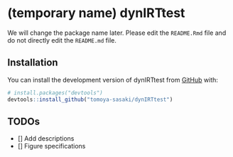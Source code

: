 
<!-- README.md is generated from README.Rmd. Please edit that file -->

# (temporary name) dynIRTtest

<!-- badges: start -->
<!-- badges: end -->

We will change the package name later. Please edit the `README.Rmd` file
and do not directly edit the `README.md` file.

## Installation

You can install the development version of dynIRTtest from
[GitHub](https://github.com/) with:

``` r
# install.packages("devtools")
devtools::install_github("tomoya-sasaki/dynIRTtest")
```

## TODOs

- \[\] Add descriptions
- \[\] Figure specifications
